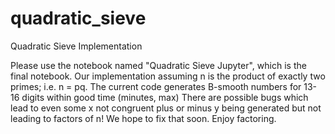 # quadratic_sieve
Quadratic Sieve Implementation

Please use the notebook named "Quadratic Sieve Jupyter", which is the final notebook.
Our implementation assuming n is the product of exactly two primes; i.e. n = pq.
The current code generates B-smooth numbers for 13-16 digits within good time (minutes, max)
There are possible bugs which lead to even some x not congruent plus or minus y being generated
but not leading to factors of n!
We hope to fix that soon.
Enjoy factoring.
